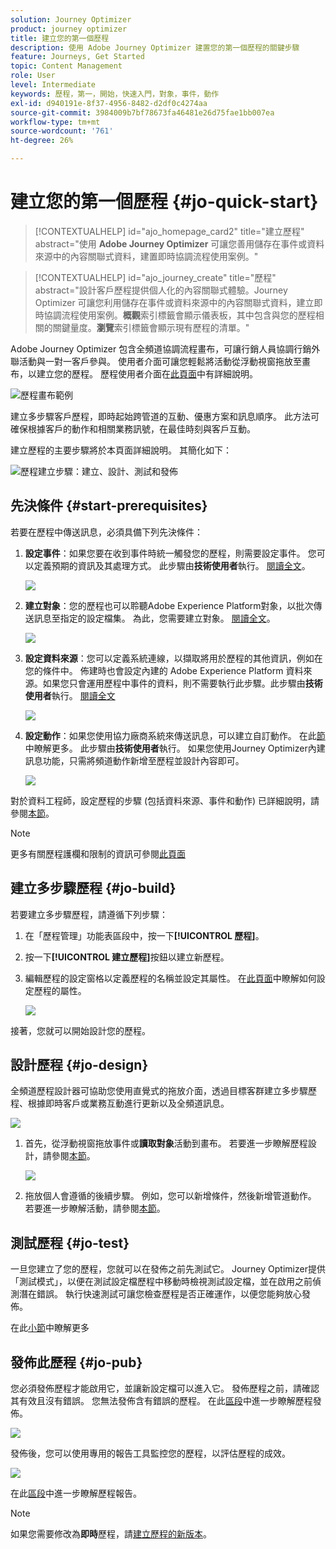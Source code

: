 ```yaml
---
solution: Journey Optimizer
product: journey optimizer
title: 建立您的第一個歷程
description: 使用 Adobe Journey Optimizer 建置您的第一個歷程的關鍵步驟
feature: Journeys, Get Started
topic: Content Management
role: User
level: Intermediate
keywords: 歷程，第一，開始，快速入門，對象，事件，動作
exl-id: d940191e-8f37-4956-8482-d2df0c4274aa
source-git-commit: 3984009b7bf78673fa46481e26d75fae1bb007ea
workflow-type: tm+mt
source-wordcount: '761'
ht-degree: 26%

---
```


# 建立您的第一個歷程 {#jo-quick-start}

>[!CONTEXTUALHELP]
>id="ajo_homepage_card2"
>title="建立歷程"
>abstract="使用 **Adobe Journey Optimizer** 可讓您善用儲存在事件或資料來源中的內容關聯式資料，建置即時協調流程使用案例。"

>[!CONTEXTUALHELP]
>id="ajo_journey_create"
>title="歷程"
>abstract="設計客戶歷程提供個人化的內容關聯式體驗。Journey Optimizer 可讓您利用儲存在事件或資料來源中的內容關聯式資料，建立即時協調流程使用案例。**概觀&#x200B;**&#x200B;索引標籤會顯示儀表板，其中包含與您的歷程相關的關鍵量度。**瀏覽&#x200B;**&#x200B;索引標籤會顯示現有歷程的清單。"

Adobe Journey Optimizer 包含全頻道協調流程畫布，可讓行銷人員協調行銷外聯活動與一對一客戶參與。 使用者介面可讓您輕鬆將活動從浮動視窗拖放至畫布，以建立您的歷程。 歷程使用者介面在[此頁面](journey-ui.md)中有詳細說明。

![歷程畫布範例](assets/journey38.png)

建立多步驟客戶歷程，即時起始跨管道的互動、優惠方案和訊息順序。 此方法可確保根據客戶的動作和相關業務訊號，在最佳時刻與客戶互動。

建立歷程的主要步驟將於本頁面詳細說明。 其簡化如下：

![歷程建立步驟：建立、設計、測試和發佈](assets/journey-creation-process.png)


## 先決條件 {#start-prerequisites}

若要在歷程中傳送訊息，必須具備下列先決條件：

1. **設定事件**：如果您要在收到事件時統一觸發您的歷程，則需要設定事件。 您可以定義預期的資訊及其處理方式。 此步驟由&#x200B;**技術使用者**&#x200B;執行。 [閱讀全文](../event/about-events.md)。

   ![](assets/jo-event7bis.png)

1. **建立對象**：您的歷程也可以聆聽Adobe Experience Platform對象，以批次傳送訊息至指定的設定檔集。 為此，您需要建立對象。 [閱讀全文](../audience/about-audiences.md)。

   ![](assets/segment2.png)

1. **設定資料來源**：您可以定義系統連線，以擷取將用於歷程的其他資訊，例如在您的條件中。 佈建時也會設定內建的 Adobe Experience Platform 資料來源。如果您只會運用歷程中事件的資料，則不需要執行此步驟。此步驟由&#x200B;**技術使用者**&#x200B;執行。 [閱讀全文](../datasource/about-data-sources.md)

   ![](assets/jo-datasource.png)

1. **設定動作**：如果您使用協力廠商系統來傳送訊息，可以建立自訂動作。 在此[節](../action/action.md)中瞭解更多。 此步驟由&#x200B;**技術使用者**&#x200B;執行。 如果您使用Journey Optimizer內建訊息功能，只需將頻道動作新增至歷程並設計內容即可。

   ![](assets/custom2.png)



對於資料工程師，設定歷程的步驟 (包括資料來源、事件和動作) 已詳細說明，請參閱[本節](../configuration/about-data-sources-events-actions.md)。


>[!NOTE]
>
>更多有關歷程護欄和限制的資訊可參閱[此頁面](../start/guardrails.md)

## 建立多步驟歷程 {#jo-build}

若要建立多步驟歷程，請遵循下列步驟：

1. 在「歷程管理」功能表區段中，按一下&#x200B;**[!UICONTROL 歷程]**。

1. 按一下&#x200B;**[!UICONTROL 建立歷程]**&#x200B;按鈕以建立新歷程。

1. 編輯歷程的設定窗格以定義歷程的名稱並設定其屬性。 在[此頁面](journey-properties.md)中瞭解如何設定歷程的屬性。

   ![](assets/jo-properties.png)

接著，您就可以開始設計您的歷程。

## 設計歷程 {#jo-design}

全頻道歷程設計器可協助您使用直覺式的拖放介面，透過目標客群建立多步驟歷程、根據即時客戶或業務互動進行更新以及全頻道訊息。

![](assets/journey38.png)

1. 首先，從浮動視窗拖放事件或&#x200B;**讀取對象**&#x200B;活動到畫布。 若要進一步瞭解歷程設計，請參閱[本節](using-the-journey-designer.md)。

   ![](assets/read-segment.png)

1. 拖放個人會遵循的後續步驟。 例如，您可以新增條件，然後新增管道動作。 若要進一步瞭解活動，請參閱[本節](about-journey-activities.md)。

## 測試歷程 {#jo-test}

一旦您建立了您的歷程，您就可以在發佈之前先測試它。 Journey Optimizer提供「測試模式」，以便在測試設定檔歷程中移動時檢視測試設定檔，並在啟用之前偵測潛在錯誤。 執行快速測試可讓您檢查歷程是否正確運作，以便您能夠放心發佈。

在此[小節](testing-the-journey.md)中瞭解更多

## 發佈此歷程 {#jo-pub}

您必須發佈歷程才能啟用它，並讓新設定檔可以進入它。 發佈歷程之前，請確認其有效且沒有錯誤。 您無法發佈含有錯誤的歷程。 在此[區段](publishing-the-journey.md)中進一步瞭解歷程發佈。

![](assets/jo-journeyuc2_32bis.png)

發佈後，您可以使用專用的報告工具監控您的歷程，以評估歷程的成效。

![](assets/jo-dynamic_report_journey_12.png)

在此[區段](../reports/live-report.md)中進一步瞭解歷程報告。

>[!NOTE]
>
>如果您需要修改為&#x200B;**即時**&#x200B;歷程，請[建立歷程的新版本](journey-ui.md#journey-versions)。
